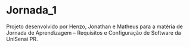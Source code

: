 # Jornada_1
Projeto desenvolvido por Henzo, Jonathan e Matheus para a matéria de Jornada de Aprendizagem – Requisitos e Configuração de Software da UniSenai PR.
